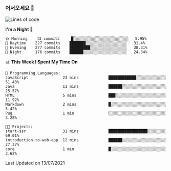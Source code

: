 ### 어서오세요 👋

<!--START_SECTION:waka-->
![Lines of code](https://img.shields.io/badge/From%20Hello%20World%20I%27ve%20Written-377300%20lines%20of%20code-blue)

**I'm a Night 🦉** 

```text
🌞 Morning    43 commits     █░░░░░░░░░░░░░░░░░░░░░░░░   5.95% 
🌆 Daytime    227 commits    ███████░░░░░░░░░░░░░░░░░░   31.4% 
🌃 Evening    277 commits    █████████░░░░░░░░░░░░░░░░   38.31% 
🌙 Night      176 commits    ██████░░░░░░░░░░░░░░░░░░░   24.34%

```


📊 **This Week I Spent My Time On** 

```text
💬 Programming Languages: 
JavaScript               23 mins             ████████████░░░░░░░░░░░░░   51.43% 
Java                     11 mins             ██████░░░░░░░░░░░░░░░░░░░   25.57% 
HTML                     5 mins              ███░░░░░░░░░░░░░░░░░░░░░░   11.92% 
Markdown                 2 mins              █░░░░░░░░░░░░░░░░░░░░░░░░   5.42% 
Pug                      1 min               ░░░░░░░░░░░░░░░░░░░░░░░░░   3.28%

🐱‍💻 Projects: 
start-ssr                31 mins             █████████████████░░░░░░░░   69.01% 
introduction-to-web-app  12 mins             ██████░░░░░░░░░░░░░░░░░░░   27.37% 
core                     1 min               █░░░░░░░░░░░░░░░░░░░░░░░░   3.62%

```


 Last Updated on 13/07/2021
<!--END_SECTION:waka-->
